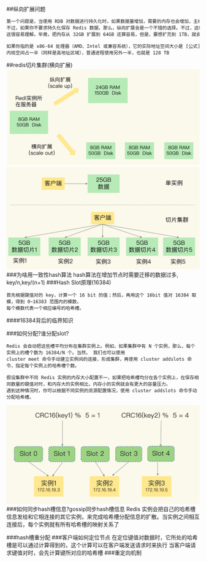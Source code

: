 ##纵向扩展问题
```asp
第一个问题是，当使用 RDB 对数据进行持久化时，如果数据量增加，需要的内存也会增加，主线程 fork 子进程时就可能会阻塞（比如刚刚的例子中的情况）。
不过，如果你不要求持久化保存 Redis 数据，那么，纵向扩展会是一个不错的选择。不过，这时，你还要面对第二个问题：纵向扩展会受到硬件和成本的限制。
这很容易理解，毕竟，把内存从 32GB 扩展到 64GB 还算容易，但是，要想扩充到 1TB，就会面临硬件容量和成本上的限制了
```
[](https://www.zhihu.com/question/265014061/answer/288486230)
```asp
如果你指的是 x86-64 处理器（AMD、Intel 或兼容系统），它的实际地址空间大小是 [公式]，还有 16 比特暂时没有用。不过，这样的话虚拟地址空间也有 256 TB 了。
内核空间占一半（同样是高地址区域），普通进程使用另外一半，也就是 128 TB
```
##redis切片集群(横向扩展)
![](.z_04_分布式_redis_04_03_分布式_切片集群_集群模式_一致性hash算法_数据倾斜_分片集群_中心化_去中心化_gossip_images/61f5016d.png)
![](.z_04_分布式_redis_04_03_分布式_切片集群_集群模式_一致性hash算法_数据倾斜_分片集群_中心化_去中心化_gossip_images/f07f871a.png)
###为啥用一致性hash算法
hash算法在增加节点时需要迁移的数据过多,
key/n,key/(n+1)
###Hash Slot原理(16384)
```$xslt
首先根据键值对的 key，计算一个 16 bit 的值；然后，再用这个 16bit 值对 16384 取模，得到 0~16383 范围内的模数，
每个模数代表一个相应编号的哈希槽。
```

####16384背后的临界知识

###如何分配?谁分配slot?
```$xslt
Redis 会自动把这些槽平均分布在集群实例上。例如，如果集群中有 N 个实例，那么，每个实例上的槽个数为 16384/N 个。当然， 我们也可以使用 
cluster meet 命令手动建立实例间的连接，形成集群，再使用 cluster addslots 命令，指定每个实例上的哈希槽个数。
```

```$xslt
假设集群中不同 Redis 实例的内存大小配置不一，如果把哈希槽均分在各个实例上，在保存相同数量的键值对时，和内存大的实例相比，内存小的实例就会有更大的容量压力。
遇到这种情况时，你可以根据不同实例的资源配置情况，使用 cluster addslots 命令手动分配哈希槽。
```
![](.z_04_分布式_redis_04_01_分布式_主从集群_主从从_备份同步_全量备份_增量备份_切片集群_一致性hash算法_数据倾斜_images/0b62eaeb.png)
###如何同步hash槽信息?gossip同步hash槽信息
Redis 实例会把自己的哈希槽信息发给和它相连接的其它实例，来完成哈希槽分配信息的扩散。当实例之间相互连接后，每个实例就有所有哈希槽的映射关系了

###hash槽重分配
###客户端如何定位节点
在定位键值对数据时，它所处的哈希槽是可以通过计算得到的，这个计算可以在客户端发送请求时来执行
当客户端请求键值对时，会先计算键所对应的哈希槽
###重定向机制
